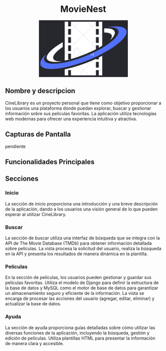 <h1 align="center">
  <b>MovieNest</b>
</h1>

<p align="center">
  <img src="peliculas/static/img/MovieNest.png" alt="MovieNest">
</p>

## Nombre y descripcion 

CineLibrary es un proyecto personal que tiene como objetivo proporcionar a los usuarios una plataforma donde puedan explorar, buscar y gestionar información sobre sus películas favoritas. La aplicación utiliza tecnologías web modernas para ofrecer una experiencia intuitiva y atractiva.

## Capturas de Pantalla

pendiente

## Funcionalidades Principales

## Secciones

### Inicio

La sección de inicio proporciona una introducción y una breve descripción de la aplicación, dando a los usuarios una visión general de lo que pueden esperar al utilizar CineLibrary.

### Buscar

La sección de buscar utiliza una interfaz de búsqueda que se integra con la API de The Movie Database (TMDb) para obtener información detallada sobre películas. La vista procesa la solicitud del usuario, realiza la búsqueda en la API y presenta los resultados de manera dinámica en la plantilla.

### Películas

En la sección de películas, los usuarios pueden gestionar y guardar sus películas favoritas. Utiliza el modelo de Django para definir la estructura de la base de datos y MySQL como el motor de base de datos para garantizar un almacenamiento seguro y eficiente de la información. La vista se encarga de procesar las acciones del usuario (agregar, editar, eliminar) y actualizar la base de datos.

### Ayuda

La sección de ayuda proporciona guías detalladas sobre cómo utilizar las diversas funciones de la aplicación, incluyendo la búsqueda, gestión y edición de películas. Utiliza plantillas HTML para presentar la información de manera clara y accesible.
